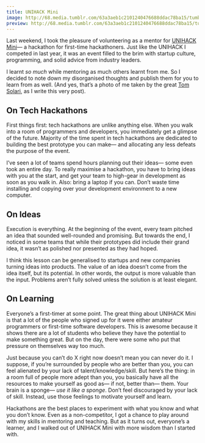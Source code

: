```yaml
---
title: UNIHACK Mini
image: http://68.media.tumblr.com/63a3aeb1c2101240476688ddac78ba15/tumblr_o5lmxdUSvy1qccn4eo1_1280.jpg
preview: http://68.media.tumblr.com/63a3aeb1c2101240476688ddac78ba15/tumblr_o5lmxdUSvy1qccn4eo1_1280.jpg
---
```


Last weekend, I took the pleasure of volunteering as a mentor for [UNIHACK Mini](http://unihack.net/mini)— a hackathon for first-time hackathoners. Just like the UNIHACK I competed in last year, it was an event filled to the brim with startup culture, programming, and solid advice from industry leaders.

I learnt _so much_ while mentoring as much others learnt from me. So I decided to note down my disorganised thoughts and publish them for you to learn from as well. (And yes, that’s a photo of me taken by the great [Tom Solari](https://www.facebook.com/tomsolariphotography/), as I write this very post).

## On Tech Hackathons

First things first: tech hackathons are unlike anything else. When you walk into a room of programmers and developers, you immediately get a glimpse of the future. Majority of the time spent in tech hackathons are dedicated to building the best prototype you can make— and allocating any less defeats the purpose of the event.

I’ve seen a lot of teams spend hours planning out their ideas— some even took an entire day. To really maximise a hackathon, you have to bring ideas with you at the start, and get your team to high-gear in development as soon as you walk in. Also: bring a laptop if you can. Don’t waste time installing and copying over your development environment to a new computer.

## On Ideas

Execution is everything. At the beginning of the event, every team pitched an idea that sounded well-rounded and promising. But towards the end, I noticed in some teams that while their prototypes did include their grand idea, it wasn’t as polished nor presented as they had hoped.

I think this lesson can be generalised to startups and new companies turning ideas into products. The value of an idea doesn’t come from the idea itself, but its potential. In other words, the output is more valuable than the input. Problems aren’t fully solved unless the solution is at least elegant.

## On Learning

Everyone’s a first-timer at some point. The great thing about UNIHACK Mini is that a lot of the people who signed up for it were either amateur programmers or first-time software developers. This is awesome because it shows there are a lot of students who believe they have the potential to make something great. But on the day, there were some who put that pressure on themselves way too much.

Just because you can’t do X right now doesn’t mean you can never do it. I suppose, if you’re surrounded by people who are better than you, you can feel alienated by your lack of talent/knowledge/skill. But here’s the thing: in a room full of people more adept than you, you basically have all the resources to make yourself as good as— if not, better than— them. Your brain is a sponge— _use it like a sponge_. Don’t feel discouraged by your lack of skill. Instead, use those feelings to motivate yourself and learn.

Hackathons are the best places to experiment with what you know and what you don’t know. Even as a non-competitor, I got a chance to play around with my skills in mentoring and teaching. But as it turns out, everyone’s a learner, and I walked out of UNIHACK Mini with more wisdom than I started with.